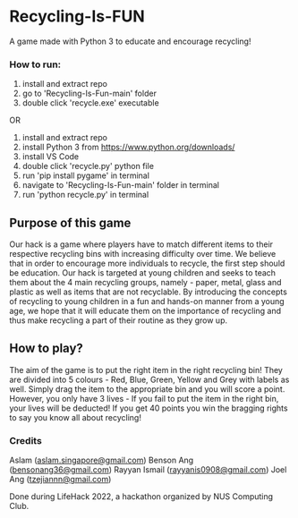 # Recycling-Is-FUN
A game made with Python 3 to educate and encourage recycling!

### How to run:
1. install and extract repo
2. go to 'Recycling-Is-Fun-main' folder
3. double click 'recycle.exe' executable

OR

1. install and extract repo
2. install Python 3 from https://www.python.org/downloads/
3. install VS Code
4. double click 'recycle.py' python file
5. run 'pip install pygame' in terminal
6. navigate to 'Recycling-Is-Fun-main' folder in terminal
7. run 'python recycle.py' in terminal

## Purpose of this game
Our hack is a game where players have to match different items to their respective recycling bins with increasing difficulty over time. We believe that in order to encourage more individuals to recycle, the first step should be education. Our hack is targeted at young children and seeks to teach them about the 4 main recycling groups, namely - paper, metal, glass and plastic as well as items that are not recyclable. By introducing the concepts of recycling to young children in a fun and hands-on manner from a young age, we hope that it will educate them on the importance of recycling and thus make recycling a part of their routine as they grow up.

## How to play?
The aim of the game is to put the right item in the right recycling bin! They are divided into 5 colours - Red, Blue, Green, Yellow and Grey with labels as well. Simply drag the item to the appropriate bin and you will score a point. However, you only have 3 lives - If you fail to put the item in the right bin, your lives will be deducted! If you get 40 points you win the bragging rights to say you know all about recycling!

### Credits
Aslam (aslam.singapore@gmail.com)
Benson Ang (bensonang36@gmail.com)
Rayyan Ismail (rayyanis0908@gmail.com)
Joel Ang (tzejiannn@gmail.com)

Done during LifeHack 2022, a hackathon organized by NUS Computing Club.
